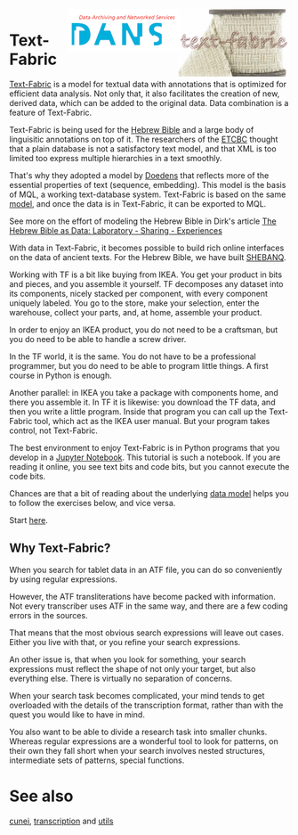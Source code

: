 <img src="images/tf.png" align="right" width="200"/>
<img src="images/dans.png" align="right" width="200"/>

Text-Fabric
===========

[Text-Fabric](https://github.com/Dans-labs/text-fabric) is a model for textual
data with annotations that is optimized for efficient data analysis. Not only
that, it also facilitates the creation of new, derived data, which can be added
to the original data. Data combination is a feature of Text-Fabric.

Text-Fabric is being used for the [Hebrew Bible](https://github.com/ETCBC/bhsa)
and a large body of linguisitic annotations on top of it. The researchers of the
[ETCBC](http://etcbc.nl) thought that a plain database is not a satisfactory
text model, and that XML is too limited too express multiple hierarchies in a
text smoothly.

That's why they adopted a model by
[Doedens](http://books.google.nl/books?id=9ggOBRz1dO4C) that reflects more of
the essential properties of text (sequence, embedding). This model is the basis
of MQL, a working text-database system. Text-Fabric is based on the same
[model](https://dans-labs.github.io/text-fabric/Model/Data-Model/), and once the
data is in Text-Fabric, it can be exported to MQL.

See more on the effort of modeling the Hebrew Bible in Dirk's article
[The Hebrew Bible as Data: Laboratory - Sharing - Experiences](https://doi.org/10.5334/bbi.18)

With data in Text-Fabric, it becomes possible to build rich online interfaces on
the data of ancient texts. For the Hebrew Bible, we have built
[SHEBANQ](https://shebanq.ancient-data.org).

Working with TF is a bit like buying from IKEA. You get your product in bits and
pieces, and you assemble it yourself. TF decomposes any dataset into its
components, nicely stacked per component, with every component uniquely labeled.
You go to the store, make your selection, enter the warehouse, collect your
parts, and, at home, assemble your product.

In order to enjoy an IKEA product, you do not need to be a craftsman, but you do
need to be able to handle a screw driver.

In the TF world, it is the same. You do not have to be a professional
programmer, but you do need to be able to program little things. A first course
in Python is enough.

Another parallel: in IKEA you take a package with components home, and there you
assemble it. In TF it is likewise: you download the TF data, and then you write
a little program. Inside that program you can call up the Text-Fabric tool,
which act as the IKEA user manual. But your program takes control, not
Text-Fabric.

The best environment to enjoy Text-Fabric is in Python programs that you develop
in a [Jupyter Notebook](http://jupyter.readthedocs.io/en/latest/). This tutorial
is such a notebook. If you are reading it online, you see text bits and code
bits, but you cannot execute the code bits.

Chances are that a bit of reading about the underlying
[data model](https://dans-labs.github.io/text-fabric/Model/Data-Model/) helps you
to follow the exercises below, and vice versa.

Start
[here](http://nbviewer.jupyter.org/github/Nino-cunei/tutorials/blob/master/start.ipynb).

Why Text-Fabric?
----------------

When you search for tablet data in an ATF file, you can do so conveniently by
using regular expressions.

However, the ATF transliterations have become packed with information. Not every
transcriber uses ATF in the same way, and there are a few coding errors in the
sources.

That means that the most obvious search expressions will leave out cases. Either
you live with that, or you refine your search expressions.

An other issue is, that when you look for something, your search expressions
must reflect the shape of not only your target, but also everything else. There
is virtually no separation of concerns.

When your search task becomes complicated, your mind tends to get overloaded
with the details of the transcription format, rather than with the quest you
would like to have in mind.

You also want to be able to divide a research task into smaller chunks. Whereas
regular expressions are a wonderful tool to look for patterns, on their own they
fall short when your search involves nested structures, intermediate sets of
patterns, special functions.

# See also

[cunei](cunei.md), [transcription](transcription.md) and [utils](utils.md)
